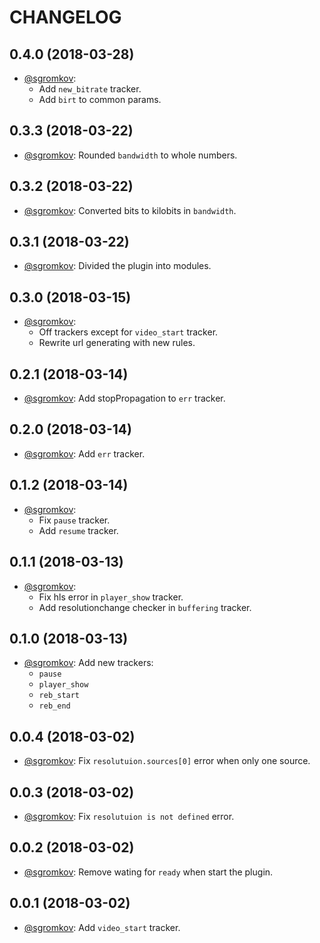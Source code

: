 # CHANGELOG

## 0.4.0 (2018-03-28)
* [@sgromkov](https://github.com/sgromkov/):
    * Add `new_bitrate` tracker.
    * Add `birt` to common params.

## 0.3.3 (2018-03-22)
* [@sgromkov](https://github.com/sgromkov/): Rounded `bandwidth` to whole numbers.

## 0.3.2 (2018-03-22)
* [@sgromkov](https://github.com/sgromkov/): Converted bits to kilobits in `bandwidth`.

## 0.3.1 (2018-03-22)
* [@sgromkov](https://github.com/sgromkov/): Divided the plugin into modules.

## 0.3.0 (2018-03-15)
* [@sgromkov](https://github.com/sgromkov/): 
    * Off trackers except for `video_start` tracker.
    * Rewrite url generating with new rules.

## 0.2.1 (2018-03-14)
* [@sgromkov](https://github.com/sgromkov/): Add stopPropagation to `err` tracker.

## 0.2.0 (2018-03-14)
* [@sgromkov](https://github.com/sgromkov/): Add `err` tracker.

## 0.1.2 (2018-03-14)
* [@sgromkov](https://github.com/sgromkov/): 
    * Fix `pause` tracker.
    * Add `resume` tracker.

## 0.1.1 (2018-03-13)
* [@sgromkov](https://github.com/sgromkov/): 
    * Fix hls error in `player_show` tracker.
    * Add resolutionchange checker in `buffering` tracker.

## 0.1.0 (2018-03-13)
* [@sgromkov](https://github.com/sgromkov/): Add new trackers:
    * `pause`
    * `player_show`
    * `reb_start`
    * `reb_end`

## 0.0.4 (2018-03-02)
* [@sgromkov](https://github.com/sgromkov/): Fix `resolutuion.sources[0]` error when only one source.

## 0.0.3 (2018-03-02)
* [@sgromkov](https://github.com/sgromkov/): Fix `resolutuion is not defined` error.

## 0.0.2 (2018-03-02)
* [@sgromkov](https://github.com/sgromkov/): Remove wating for `ready` when start the plugin.

## 0.0.1 (2018-03-02)
* [@sgromkov](https://github.com/sgromkov/): Add `video_start` tracker.
